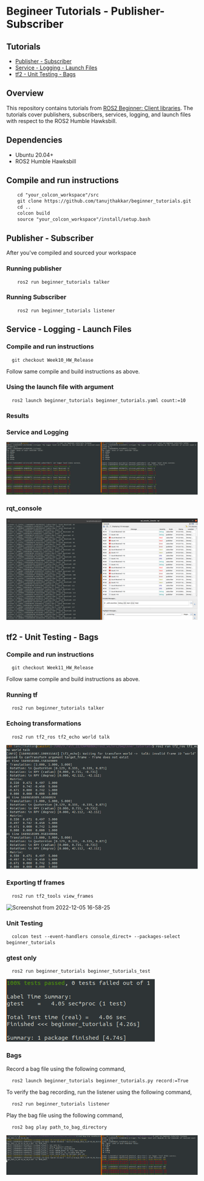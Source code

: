 # Begineer Tutorials - Publisher-Subscriber

## Tutorials
- [Publisher - Subscriber](#publisher---subscriber)
- [Service - Logging - Launch Files](#service---logging---launch-files)
- [tf2 - Unit Testing - Bags](#tf2---unit-testing---bags)

## Overview
This repository contains tutorials from <a href="http://docs.ros.org/en/humble/Tutorials/Beginner-Client-Libraries.html">ROS2 Beginner: Client libraries</a>. The tutorials cover publishers, subscribers, services, logging, and launch files with respect to the ROS2 Humble Hawksbill.

## Dependencies
<ul>
  <li>Ubuntu 20.04+</li>
  <li>ROS2 Humble Hawksbill</li>
</ul>

## Compile and run instructions
```
    cd "your_colcon_workspace"/src
    git clone https://github.com/tanujthakkar/beginner_tutorials.git
    cd ..
    colcon build
    source "your_colcon_workspace"/install/setup.bash
```

## Publisher - Subscriber

After you've compiled and sourced your workspace

### Running publisher
```
    ros2 run beginner_tutorials talker
```

### Running Subscriber
```
    ros2 run beginner_tutorials listener
```

## Service - Logging - Launch Files

### Compile and run instructions
```
  git checkout Week10_HW_Release
```
Follow same compile and build instructions as above.

### Using the launch file with argument
```
  ros2 launch beginner_tutorials beginner_tutorials.yaml count:=10
```

### Results

### Service and Logging
![image](https://github.com/tanujthakkar/beginner_tutorials/blob/Week10_HW/beginner_tutorials/results/service_and_logging.png)

### rqt_console
![image](https://github.com/tanujthakkar/beginner_tutorials/blob/Week10_HW/beginner_tutorials/results/rqt_console_output.png)


## tf2 - Unit Testing - Bags

### Compile and run instructions
```
  git checkout Week11_HW_Release
```
Follow same compile and build instructions as above.

### Running tf
```
  ros2 run beginner_tutorials talker
```

### Echoing transformations
```
  ros2 run tf2_ros tf2_echo world talk
```
![image](https://github.com/tanujthakkar/beginner_tutorials/blob/Week11_HW/beginner_tutorials/results/tf2_echo.png)

### Exporting tf frames
```
  ros2 run tf2_tools view_frames
```
![Screenshot from 2022-12-05 16-58-25](https://user-images.githubusercontent.com/32800090/205751163-9b616d4a-8199-4e7c-b935-9edec7b8f91d.png)

### Unit Testing
```
  colcon test --event-handlers console_direct+ --packages-select beginner_tutorials
```

### gtest only
```
  ros2 run beginner_tutorials beginner_tutorials_test
```
![image](https://github.com/tanujthakkar/beginner_tutorials/blob/Week11_HW/beginner_tutorials/results/testing.png)

### Bags

Record a bag file using the following command,
```
  ros2 launch beginner_tutorials beginner_tutorials.py record:=True
```

To verify the bag recording, run the listener using the following command,
```
  ros2 run beginner_tutorials listener
```
Play the bag file using the following command,
```
  ros2 bag play path_to_bag_directory
```
![image](https://github.com/tanujthakkar/beginner_tutorials/blob/Week11_HW/beginner_tutorials/results/rosbag_playback.png)
